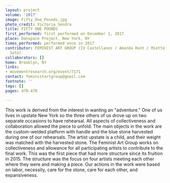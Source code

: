 ```yaml
---
layout: project
volume: '2017'
image: Fifty_One_Pounds.jpg
photo_credit: Victoria Sendra
title: FIFTY ONE POUNDS
first_performed: first performed on December 1, 2017
place: Danspace Project, New York, NY
times_performed: performed once in 2017
contributor: FEMINIST ART GROUP (IV Castellanos / Amanda Hunt / Miette Maharry / J.
  Soto)
collaborators: []
home: Brooklyn, NY
links:
- movementresearch.org/event/7171
contact: feministartgroup@gmail.com
footnote: ''
tags: []
pages: 478-479

---
```


This work is derived from the interest in wanting an "adventure." One of us lives in upstate New York so the three others of us drove up on two separate occasions to have rehearsal. All aspects of collectiveness and collaboration allowed the piece to unfold. The main objects in the work are the custom-welded platform with handle and the blue stone harvested during one of our rehearsals. The artist upstate is a child, and their weight was matched with the harvested stone. The Feminist Art Group works on collectiveness and allowance for all participating artists to contribute to the final work. This was the first piece that had more structure since its fruition in 2015. The structure was the focus on four artists meeting each other where they were and making a piece. Our actions in the work were based on labor, necessity, care for the stone, care for each other, and expansiveness.
